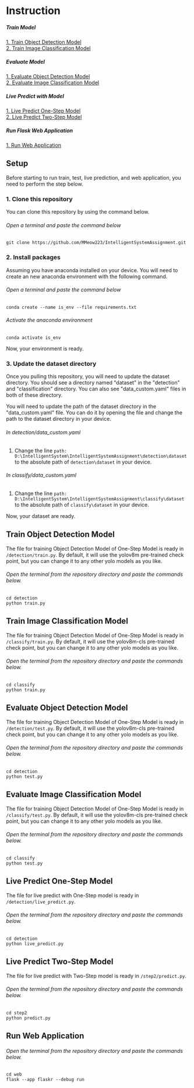 # **Instruction**

##### **Train Model**
[1. Train Object Detection Model](#train-object-detection-model) <br>
[2. Train Image Classification Model](#train-image-classification-model)

##### **Evaluate Model**
[1. Evaluate Object Detection Model](#evaluate-object-detection-model) <br>
[2. Evaluate Image Classification Model](#evaluate-image-classification-model)

##### **Live Predict with Model**
[1. Live Predict One-Step Model](#live-predict-one-step-model) <br>
[2. Live Predict Two-Step Model](#live-predict-two-step-model)

##### **Run Flask Web Application**
[1. Run Web Application](#run-web-application)

## Setup
Before starting to run train, test, live prediction, and web application, you need to perform the step below.
### 1. Clone this repository
You can clone this repository by using the command below.
###### Open a terminal and paste the command below
`git clone https://github.com/MMeow223/IntelligentSystemAssignment.git`


### 2. Install packages
Assuming you have anaconda installed on your device. You will need to create an new anaconda environment with the following command.
###### Open a terminal and paste the command below
`conda create --name is_env --file requirements.txt`
###### Activate the anaconda environment
`conda activate is_env`

Now, your environment is ready.
### 3. Update the dataset directory
Once you pulling this repository, you will need to update the dataset directory. You should see a directory named "dataset" in the "detection" and "classification" directory. You can also see "data_custom.yaml" files in both of these directory.

You will need to update the path of the dataset directory in the "data_custom.yaml" file. You can do it by opening the file and change the path to the dataset directory in your device.

###### In detection/data_custom.yaml
1. Change the line `path: D:\IntelligentSystem\IntelligentSystemAssignment\detection\dataset` to the absolute path of `detection\dataset` in your device.

###### In classify/data_custom.yaml
1. Change the line `path: D:\IntelligentSystem\IntelligentSystemAssignment\classify\dataset` to the absolute path of `classify\dataset` in your device.


Now, your dataset are ready.



## **Train Object Detection Model**
The file for training Object Detection Model of One-Step Model is ready in `/detection/train.py`. By default, it will use the yolov8m pre-trained check point, but you can change it to any other yolo models as you like.
###### Open the terminal from the repository directory and paste the commands below. 
```
cd detection
python train.py
```

## **Train Image Classification Model**
The file for training Object Detection Model of One-Step Model is ready in ```/classify/train.py```. By default, it will use the yolov8m-cls pre-trained check point, but you can change it to any other yolo models as you like.
###### Open the terminal from the repository directory and paste the commands below. 
```
cd classify
python train.py
```

## **Evaluate Object Detection Model**
The file for training Object Detection Model of One-Step Model is ready in ```/detection/test.py```. By default, it will use the yolov8m-cls pre-trained check point, but you can change it to any other yolo models as you like.
###### Open the terminal from the repository directory and paste the commands below. 
```
cd detection
python test.py
```

## **Evaluate Image Classification Model**
The file for training Object Detection Model of One-Step Model is ready in ```/classify/test.py```. By default, it will use the yolov8m-cls pre-trained check point, but you can change it to any other yolo models as you like.
###### Open the terminal from the repository directory and paste the commands below. 
```
cd classify
python test.py
```

## **Live Predict One-Step Model**
The file for live predict with One-Step model is ready in ```/detection/live_predict.py```.
###### Open the terminal from the repository directory and paste the commands below. 
```
cd detection
python live_predict.py
```

## **Live Predict Two-Step Model**
The file for live predict with Two-Step model is ready in ```/step2/predict.py```.
###### Open the terminal from the repository directory and paste the commands below. 
```
cd step2
python predict.py
```
## **Run Web Application**
###### Open the terminal from the repository directory and paste the commands below. 
```
cd web
flask --app flaskr --debug run
```